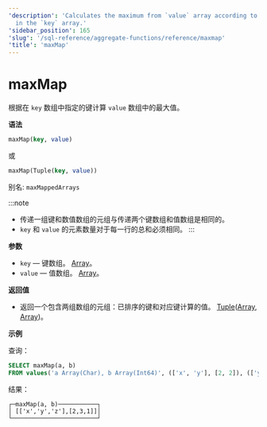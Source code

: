 ```yaml
---
'description': 'Calculates the maximum from `value` array according to the keys specified
  in the `key` array.'
'sidebar_position': 165
'slug': '/sql-reference/aggregate-functions/reference/maxmap'
'title': 'maxMap'
---
```





# maxMap

根据在 `key` 数组中指定的键计算 `value` 数组中的最大值。

**语法**

```sql
maxMap(key, value)
```
或
```sql
maxMap(Tuple(key, value))
```

别名: `maxMappedArrays`

:::note
- 传递一组键和数值数组的元组与传递两个键数组和值数组是相同的。
- `key` 和 `value` 的元素数量对于每一行的总和必须相同。
:::

**参数**

- `key` — 键数组。 [Array](../../data-types/array.md)。
- `value` — 值数组。 [Array](../../data-types/array.md)。

**返回值**

- 返回一个包含两组数组的元组：已排序的键和对应键计算的值。 [Tuple](../../data-types/tuple.md)([Array](../../data-types/array.md), [Array](../../data-types/array.md))。

**示例**

查询：

```sql
SELECT maxMap(a, b)
FROM values('a Array(Char), b Array(Int64)', (['x', 'y'], [2, 2]), (['y', 'z'], [3, 1]))
```

结果：

```text
┌─maxMap(a, b)───────────┐
│ [['x','y','z'],[2,3,1]]│
└────────────────────────┘
```
